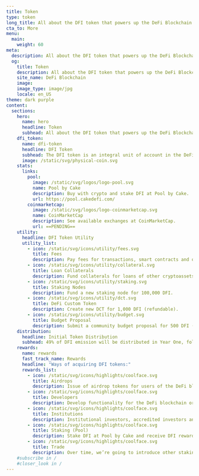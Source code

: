 ```yaml
---
title: Token
type: token
long_title: All about the DFI token that powers up the DeFi Blockchain.
cta_to: More
menu:
  main:
    weight: 60
meta:
  description: All about the DFI token that powers up the DeFi Blockchain.
  og:
    title: Token
    description: All about the DFI token that powers up the DeFi Blockchain.
    site_name: DeFi Blockchain
    image: 
    image_type: image/jpg
    locale: en_US
theme: dark purple
content:
  sections:
    hero:
      name: hero
      headline: Token
      subhead: All about the DFI token that powers up the DeFi Blockchain.
    dfi_token:
      name: dfi-token
      headline: DFI Token
      subhead: The DFI token is an integral unit of account in the DeFi blockchain. The DeFi Foundation in Singapore will issue 1.2 billion DFI over its lifetime.
      image: /static/svg/physical-coin.svg
    stats:
      links:
        pool:
          image: /static/svg/logos/logo-pool.svg
          name: Pool by Cake
          description: Buy with crypto and stake DFI at Pool by Cake.
          url: https://pool.cakedefi.com/
        coinmarketcap:
          image: /static/svg/logos/logo-coinmarketcap.svg
          name: CoinMarketCap
          description: See available exchanges at CoinMarketCap.
          url: ==PENDING==
    utility:
      headline: DFI Token Utility
      utility_list:
        - icon: /static/svg/icons/utility/fees.svg
          title: Fees
          description: Pay fees for transactions, smart contracts and other DeFi activities.
        - icon: /static/svg/icons/utility/collateral.svg
          title: Loan Collaterals
          description: Fund collaterals for loans of other cryptoassets.
        - icon: /static/svg/icons/utility/staking.svg
          title: Staking Nodes
          description: Fund a new staking node for 100,000 DFI.
        - icon: /static/svg/icons/utility/dct.svg
          title: DeFi Custom Token
          description: Create new DCT for 1,000 DFI (refundable).
        - icon: /static/svg/icons/utility/budget.svg
          title: Budget Proposal
          description: Submit a community budget proposal for 500 DFI (non-refundable).
    distribution:
      headline: Initial Token Distribution
      subhead: 49% of DFI emission will be distributed in Year One, followed by half of the remaining amount, each year.
    rewards:
      name: rewards
      fast_track_name: Rewards
      headline: "Ways of acquiring DFI tokens:"
      rewards_list:
        - icon: /static/svg/icons/highlights/coolface.svg
          title: Airdrops
          description: Issue of airdrop tokens for users of the DeFi blockchain.
        - icon: /static/svg/icons/highlights/coolface.svg
          title: Developers
          description: Develop functionality for the DeFi blockchain or DeFi dApps.
        - icon: /static/svg/icons/highlights/coolface.svg
          title: Institutions
          description: Institutional investors, accredited investors and funds.
        - icon: /static/svg/icons/highlights/coolface.svg
          title: Staking (Pool)
          description: Stake DFI at Pool by Cake and receive DFI rewards.
        - icon: /static/svg/icons/highlights/coolface.svg
          title: Trade
          description: Over time, we’re going to introduce other staking platforms and exchanges.
    #subscribe in /
    #closer_look in /
---
```

